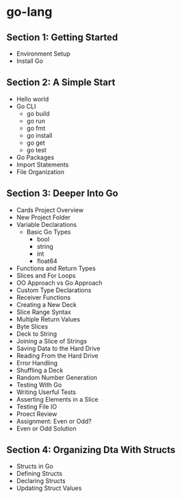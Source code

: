 # go-lang
## Section 1: Getting Started
  - Environment Setup
  - Install Go
## Section 2: A Simple Start
  - Hello world
  - Go CLI
    - go build
    - go run
    - go fmt
    - go install
    - go get
    - go test
  - Go Packages
  - Import Statements
  - File Organization
## Section 3: Deeper Into Go
  - Cards Project Overview
  - New Project Folder
  - Variable Declarations
    - Basic Go Types
      - bool
      - string
      - int
      - float64
  - Functions and Return Types
  - Slices and For Loops
  - OO Approach vs Go Approach
  - Custom Type Declarations
  - Receiver Functions
  - Creating a New Deck
  - Slice Range Syntax
  - Multiple Return Values
  - Byte Slices
  - Deck to String
  - Joining a Slice of Strings
  - Saving Data to the Hard Drive
  - Reading From the Hard Drive
  - Error Handling
  - Shuffling a Deck
  - Random Number Generation
  - Testing With Go
  - Writing Userful Tests
  - Asserting Elements in a Slice
  - Testing File IO
  - Proect Review
  - Assignment: Even or Odd?
  - Even or Odd Solution
## Section 4: Organizing Dta With Structs
  - Structs in Go
  - Defining Structs
  - Declaring Structs
  - Updating Struct Values